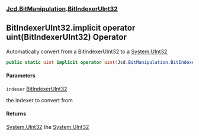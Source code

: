 ### [Jcd.BitManipulation](Jcd.BitManipulation.md 'Jcd.BitManipulation').[BitIndexerUInt32](Jcd.BitManipulation.BitIndexerUInt32.md 'Jcd.BitManipulation.BitIndexerUInt32')

## BitIndexerUInt32.implicit operator uint(BitIndexerUInt32) Operator

Automatically convert from a BitIndexerUInt32 to
a [System.UInt32](https://docs.microsoft.com/en-us/dotnet/api/System.UInt32 'System.UInt32')

```csharp
public static uint implicit operator uint(Jcd.BitManipulation.BitIndexerUInt32 indexer);
```
#### Parameters

<a name='Jcd.BitManipulation.BitIndexerUInt32.op_Implicituint(Jcd.BitManipulation.BitIndexerUInt32).indexer'></a>

`indexer` [BitIndexerUInt32](Jcd.BitManipulation.BitIndexerUInt32.md 'Jcd.BitManipulation.BitIndexerUInt32')

the indexer to convert from

#### Returns
[System.UInt32](https://docs.microsoft.com/en-us/dotnet/api/System.UInt32 'System.UInt32')
the [System.UInt32](https://docs.microsoft.com/en-us/dotnet/api/System.UInt32 'System.UInt32')